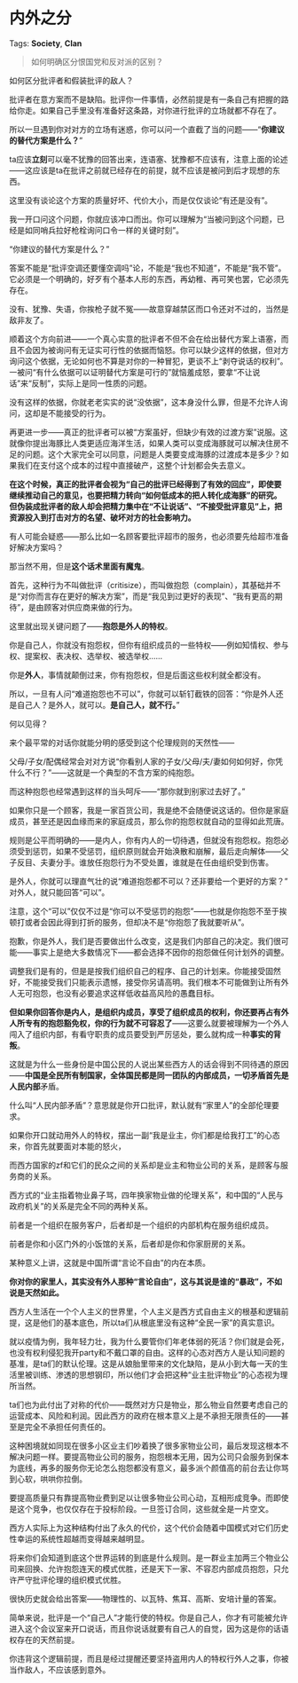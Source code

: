 # 内外之分

Tags: **Society**, **Clan**

> 如何明确区分恨国党和反对派的区别？



如何区分批评者和假装批评的敌人？

批评者在意方案而不是缺陷。批评你一件事情，必然前提是有一条自己有把握的路给你走。如果自己手里没有准备好这条路，对你进行批评的立场就都不存在了。

所以一旦遇到你对对方的立场有迷惑，你可以问一个直截了当的问题——“**你建议的替代方案是什么？**”

ta应该**立刻**可以毫不犹豫的回答出来，连语塞、犹豫都不应该有，注意上面的论述——这应该是ta在批评之前就已经存在的前提，就不应该是被问到后才现想的东西。

这里没有谈论这个方案的质量好坏、代价大小，而是仅仅谈论“有还是没有”。

我一开口问这个问题，你就应该冲口而出。你可以理解为“当被问到这个问题，已经是如同哨兵拉好枪栓询问口令一样的关键时刻”。

“你建议的替代方案是什么？”

答案不能是“批评空调还要懂空调吗”论，不能是“我也不知道”，不能是“我不管”。它必须是一个明确的，好歹有个基本人形的东西，再幼稚、再可笑也罢，它必须先存在。

没有、犹豫、失语，你挨枪子就不冤——故意穿越禁区而口令还对不过的，当然是敌非友了。

顺着这个方向前进——一个真心实意的批评者不但不会在给出替代方案上语塞，而且不会因为被询问有无证实可行性的依据而恼怒。你可以缺少这样的依据，但对方询问这个依据，无论如何也不算是对你的一种冒犯，更谈不上“剥夺说话的权利”。一被问“有什么依据可以证明替代方案是可行的”就恼羞成怒，要拿“不让说话”来“反制”，实际上是同一性质的问题。

没有这样的依据，你就老老实实的说“没依据”，这本身没什么罪，但是不允许人询问，这却是不能接受的行为。

再更进一步——真正的批评者可以被“方案虽好，但缺少有效的过渡方案”说服。这就像你提出海豚比人类更适应海洋生活，如果人类可以变成海豚就可以解决住房不足的问题。这个大家完全可以同意，问题是人类要变成海豚的过渡成本是多少？如果我们在支付这个成本的过程中直接破产，这整个计划都会失去意义。

**在这个时候，真正的批评者会视为“自己的批评已经得到了有效的回应”，即使要继续推动自己的意见，也要把精力转向“如何低成本的把人转化成海豚”的研究。但伪装成批评者的敌人却会把精力集中在“不让说话”、“不接受批评意见”上，把资源投入到打击对方的名望、破坏对方的社会影响力。**

  


  


有人可能会疑惑——那么比如一名顾客要批评超市的服务，也必须要先给超市准备好解决方案吗？

那当然不用，但是**这个话术里面有魔鬼**。

首先，这种行为不叫做批评（critisize），而叫做抱怨（complain），其基础并不是“对你而言存在更好的解决方案”，而是“我见到过更好的表现”、“我有更高的期待”，是由顾客对供应商来做的行为。

这里就出现关键问题了——**抱怨是外人的特权**。

你是自己人，你就没有抱怨权，但你有组织成员的一些特权——例如知情权、参与权、提案权、表决权、选举权、被选举权……

你是**外人**，事情就颠倒过来，你有抱怨权，但是后面这些权利就全都没有。

所以，一旦有人问“难道抱怨也不可以”，你就可以斩钉截铁的回答：“你是外人还是自己人？是外人，就可以。**是自己人，就不行。**”

何以见得？

来个最平常的对话你就能分明的感受到这个伦理规则的天然性——

父母/子女/配偶经常会对对方说“你看别人家的子女/父母/夫/妻如何如何好，你凭什么不行？”——这就是一个典型的不含方案的纯抱怨。

而这种抱怨也经常遇到这样的当头呵斥——“那你就到别家过去好了。”

如果你只是一个顾客，我是一家百货公司，我是绝不会随便说这话的。但你是家庭成员，甚至还是因血缘而来的家庭成员，那么你的抱怨权就自动的显得如此荒唐。

规则是公平而明确的——是内人，你有内人的一切待遇，但就没有抱怨权。抱怨必须受到惩罚，如果不受惩罚，组织原则就会开始涣散和崩解，最后走向解体——父子反目、夫妻分手。谁放任抱怨行为不受处置，谁就是在任由组织受到伤害。

是外人，你就可以理直气壮的说“难道抱怨都不可以？还非要给一个更好的方案？” 对外人，就只能回答“可以”。

注意，这个“可以”仅仅不过是“你可以不受惩罚的抱怨”——也就是你抱怨不至于挨顿打或者会因此得到打折的服务，但却决不是“你抱怨了我就要听从”。

抱歉，你是外人，我们是否要做出什么改变，这是我们内部自己的决定。我们很可能——事实上是绝大多数情况下——都会选择不因你的抱怨做任何计划外的调整。

调整我们是有的，但是是按我们组织自己的程序、自己的计划来。你能接受固然好，不能接受我们只能表示遗憾，接受你另请高明。我们根本不可能做到让所有外人无可抱怨，也没有必要追求这样低收益高风险的愚蠢目标。

**但如果你回答你是内人，是组织内成员，享受了组织成员的权利，你还要再占有外人所专有的抱怨豁免权，你的行为就不可容忍了**——这要么就要被理解为一个外人闯入了组织内部，有看守职责的成员要受到严厉惩处，要么就构成一种**事实的背叛**。

这就是为什么一些身份是中国公民的人说出某些西方人的话会得到不同待遇的原因——**中国是全民所有制国家，全体国民都是同一团队的内部成员，**一切矛盾首先是人民**内部**矛盾。

什么叫“人民内部矛盾”？意思就是你开口批评，默认就有“家里人”的全部伦理要求。

如果你开口就动用外人的特权，摆出一副“我是业主，你们都是给我打工”的心态来，你首先就要面对本能的怒火，

而西方国家的zf和它们的民众之间的关系却是业主和物业公司的关系，是顾客与服务商的关系。

西方式的“业主指着物业鼻子骂，四年换家物业做的伦理关系”，和中国的“人民与政府机关”的关系是完全不同的两种关系。

前者是一个组织在服务客户，后者却是一个组织的内部机构在服务组织成员。

前者是你和小区门外的小饭馆的关系，后者却是你和你家厨房的关系。

某种意义上讲，这就是中国所谓“言论不自由”的内在本质。

**你对你的家里人，其实没有外人那种“言论自由”，这与其说是谁的“暴政”，不如说是天然如此。**

西方人生活在一个个人主义的世界里，个人主义是西方式自由主义的根基和逻辑前提，这是他们的基本底色，所以ta们从根底里没有这种“全民一家”的真实意识。

就以疫情为例，我年轻力壮，我为什么要管你们年老体弱的死活？你们就是会死，也没有权利侵犯我开party和不戴口罩的自由。这样的心态对西方人是认知问题的基准，是ta们的默认伦理。这是从娘胎里带来的文化缺陷，是从小到大每一天的生活里被训练、渗透的思想钢印，所以他们才会把这种“业主批评物业”的心态视为理所当然。

ta们也为此付出了对称的代价——既然对方只是物业，那么物业自然要考虑自己的运营成本、风险和利润。因此西方的政府在根本意义上是不承担无限责任的——甚至是完全不承担任何责任的。

这种困境就如同现在很多小区业主们吵着换了很多家物业公司，最后发现这根本不解决问题一样。要提高物业公司的服务，抱怨根本无用，因为公司只会服务到保本为底线，再多的服务你无论怎么抱怨都没有意义，最多派个颜值高的前台去让你骂到心软，哄哄你拉倒。

要提高质量只有靠提高物业费到足以让很多物业公司心动，互相形成竞争。而即使是这个竞争，也仅仅存在于投标阶段。一旦签订合同，这些就全是一片空文。

西方人实际上为这种结构付出了永久的代价，这个代价会随着中国模式对它们历史性幸运的系统性超越而变得越来越明显。

将来你们会知道到底这个世界运转的到底是什么规则。是一群业主加两三个物业公司来回换、允许抱怨连天的模式优胜，还是天下一家、不容忍内部成员抱怨，只允许严守批评伦理的组织模式优胜。

很快历史就会给出答案——物理性的、以瓦特、焦耳、高斯、安培计量的答案。

简单来说，批评是一个“自己人”才能行使的特权。你是自己人，你才有可能被允许进入这个会议室来开口说话，而且你说话就要有自己人的自觉，因为这是你的话语权存在的天然前提。

你违背这个逻辑前提，而且是经过提醒还要坚持盗用内人的特权行外人之事，你被当作敌人，不应该感到意外。



